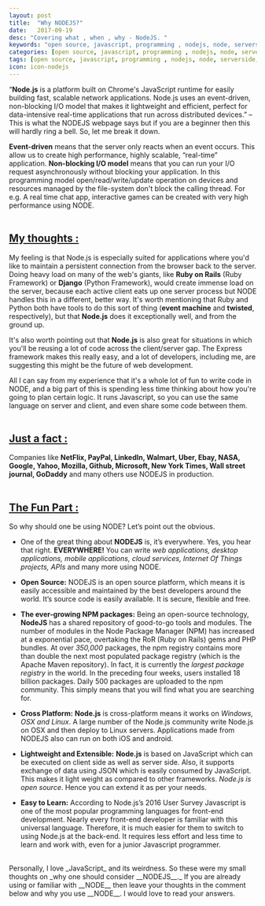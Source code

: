 ```yaml
---
layout: post
title:  "Why NODEJS?"
date:   2017-09-19
desc: "Covering what , when , why - NodeJS. "
keywords: "open source, javascript, programming , nodejs, node, serverside, npm, js, code, frontend, backend"
categories: [open source, javascript, programming , nodejs, node, serverside, npm,js,code,frontend, backend]
tags: [open source, javascript, programming , nodejs, node, serverside, npm, js, code, frontend, backend]
icon: icon-nodejs
---
```


“__Node.js__ is a platform built on Chrome's JavaScript runtime for easily building fast, scalable network applications. Node.js uses an event-driven, non-blocking I/O model that makes it lightweight and efficient, perfect for data-intensive real-time applications that run across distributed devices.” – This is what the NODEJS webpage says but if you are a beginner then this will hardly ring a bell. So, let me break it down.

__Event-driven__ means that the server only reacts when an event occurs. This allow us to create high performance, highly scalable, “real-time” application. __Non-blocking I/O  model__ means that you can run your I/O request asynchronously without blocking your application. In this programming model open/read/write/update operation on devices and resources managed by the file-system don't block the calling thread. For e.g. A real time chat app, interactive games can be created with very high performance using NODE. 
<br><br>
## <u>My thoughts :</u>

My feeling is that Node.js is especially suited for applications where you'd like to maintain a persistent connection from the browser back to the server. Doing heavy load on many of the web's giants, like __Ruby on Rails__ (Ruby Framework) or __Django__ (Python Framework), would create immense load on the server, because each active client eats up one server process but NODE handles this in a different, better way. It's worth mentioning that Ruby and Python both have tools to do this sort of thing (__event machine__ and __twisted__, respectively), but that __Node.js__ does it exceptionally well, and from the ground up. 

It's also worth pointing out that __Node.js__ is also great for situations in which you'll be reusing a lot of code across the client/server gap. The Express framework makes this really easy, and a lot of developers, including me, are suggesting this might be the future of web development. 

All I can say from my experience that it's a whole lot of fun to write code in NODE, and a big part of this is spending less time thinking about how you're going to plan certain logic. It runs Javascript, so you can use the same language on server and client, and even share some code between them.
<br><br>
## <u> Just a fact :</u> 
Companies like __NetFlix, PayPal, LinkedIn, Walmart, Uber, Ebay, NASA, Google, Yahoo, Mozilla, Github, Microsoft, New York Times, Wall street journal, GoDaddy__ and many others use NODEJS in production. 
<br><br>
## <u> The Fun Part :</u>

So why should one be using NODE? Let’s point out the obvious.

- One of the great thing about __NODEJS__ is, it’s everywhere. Yes, you hear that right. __EVERYWHERE!__ You can write _web applications, desktop applications, mobile applications, cloud services, Internet Of Things projects, APIs_ and many more using NODE. 

- __Open Source:__ NODEJS is an open source platform, which means it is easily accessible and maintained by the best developers around the world. It’s source code is easily available. It is secure, flexible and free. 

- __The ever-growing NPM packages:__ Being an open-source technology, __NodeJS__ has a shared repository of good-to-go tools and modules. The number of modules in the Node Package Manager (NPM) has increased at a exponential pace, overtaking the RoR (Ruby on Rails) gems and PHP bundles. At over _350,000_ packages, the npm registry contains more than double the next most populated package registry (which is the Apache Maven repository). In fact, it is currently the _largest package registry_ in the world. In the preceding four weeks, users installed 18 billion packages. Daily 500 packages are uploaded to the npm community. This simply means that you will find what you are searching for.

- __Cross Platform:__ __Node.js__ is cross-platform means it works on _Windows, OSX and Linux_. A large number of the Node.js community write Node.js on OSX and then deploy to Linux servers. Applications made from NODEJS also can run on both iOS and android.

- __Lightweight and Extensible:__ __Node.js__ is based on JavaScript which can be executed on client side as well as server side. Also, it supports exchange of data using JSON which is easily consumed by JavaScript. This makes it light weight as compared to other frameworks. _Node.js is open source_. Hence you can extend it as per your needs.

- __Easy to Learn:__ According to Node.js’s 2016 User Survey Javascript is one of the most popular programming languages for front-end development. Nearly every front-end developer is familiar with this universal language. Therefore, it is much easier for them to switch to using Node.js at the back-end. It requires less effort and less time to learn and work with, even for a junior Javascript programmer.

<br>
Personally, I love _JavaScript_ and its weirdness. So these were my small thoughts on _why one should consider __NODEJS__._
If you are already using or familiar with __NODE__ then leave your thoughts in the comment below and why you use __NODE__. I would love to read your answers.
 


